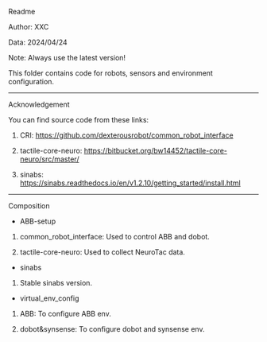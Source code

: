 Readme

Author: XXC

Data: 2024/04/24

Note: Always use the latest version!

This folder contains code for robots, sensors and environment configuration.

--------------------------------------------------------
Acknowledgement

You can find source code from these links:

1. CRI: https://github.com/dexterousrobot/common_robot_interface

2. tactile-core-neuro: https://bitbucket.org/bw14452/tactile-core-neuro/src/master/

3. sinabs: https://sinabs.readthedocs.io/en/v1.2.10/getting_started/install.html

--------------------------------------------------------

Composition

* ABB-setup

1. common_robot_interface: Used to control ABB and dobot.

2. tactile-core-neuro: Used to collect NeuroTac data.

* sinabs

1. Stable sinabs version.

* virtual_env_config

1. ABB: To configure ABB env.

2. dobot&synsense: To configure dobot and synsense env.
